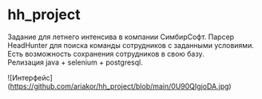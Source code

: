 # hh_project

Задание для летнего интенсива в компании СимбирСофт.
Парсер HeadHunter для поиска команды сотрудников с заданными условиями. Есть возможность сохранения сотрудников в свою базу.  
Релизация java + selenium + postgresql.  

![Интерфейс] (https://github.com/ariakor/hh_project/blob/main/0U90QIgjoDA.jpg)
